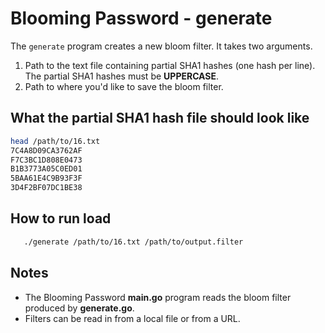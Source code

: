# Blooming Password - generate

The `generate` program creates a new bloom filter. It takes two arguments. 

  1. Path to the text file containing partial SHA1 hashes (one hash per line). The partial SHA1 hashes must be **UPPERCASE**. 
  2. Path to where you'd like to save the bloom filter.

## What the partial SHA1 hash file should look like

```bash
head /path/to/16.txt 
7C4A8D09CA3762AF
F7C3BC1D808E0473
B1B3773A05C0ED01
5BAA61E4C9B93F3F
3D4F2BF07DC1BE38
```

## How to run load

```bash
   ./generate /path/to/16.txt /path/to/output.filter
```

## Notes

  * The Blooming Password **main.go** program reads the bloom filter produced by **generate.go**.
  * Filters can be read in from a local file or from a URL.

